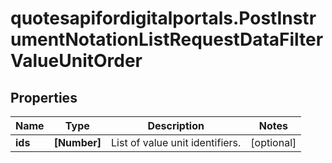 # quotesapifordigitalportals.PostInstrumentNotationListRequestDataFilterValueUnitOrder

## Properties

Name | Type | Description | Notes
------------ | ------------- | ------------- | -------------
**ids** | **[Number]** | List of value unit identifiers. | [optional] 


